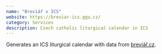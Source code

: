 ```yaml
---
name: "Breviář v ICS"
website: https://breviar-ics.ggu.cz/
category: Services
description: Czech catholic liturgical calendar in ICS
---
```


Generates an ICS liturgical calendar with data from
[breviář.cz](https://breviar.cz/).
